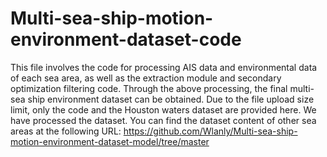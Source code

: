 # Multi-sea-ship-motion-environment-dataset-code
This file involves the code for processing AIS data and environmental data of each sea area, as well as the extraction module and secondary optimization filtering code. Through the above processing, the final multi-sea ship environment dataset can be obtained. Due to the file upload size limit, only the code and the Houston waters dataset are provided here. We have processed the dataset. You can find the dataset content of other sea areas at the following URL: https://github.com/Wlanly/Multi-sea-ship-motion-environment-dataset-model/tree/master
